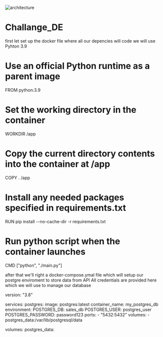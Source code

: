 
![architecture](https://github.com/saqib4975/AIQ_data/assets/146154778/c9498847-ef8b-49f8-95e8-8dfb3228eff7)


# Challange_DE
first let set up the docker file where all our depencies will code we will use Pyhton 3.9 

# Use an official Python runtime as a parent image
FROM python:3.9

# Set the working directory in the container
WORKDIR /app

# Copy the current directory contents into the container at /app
COPY . /app

# Install any needed packages specified in requirements.txt
RUN pip install --no-cache-dir -r requirements.txt

# Run python script when the container launches
CMD ["python", "./main.py"]

after that we'll right a docker-compose.ymal file which will setup our postgre enviroment to store data from API 
All credentials are provided here which we will use to manage our database  


version: "3.8"

services:
  postgres:
    image: postgres:latest
    container_name: my_postgres_db
    environment:
      POSTGRES_DB: sales_db
      POSTGRES_USER: postgres_user
      POSTGRES_PASSWORD: password123
    ports:
      - "5432:5432"
    volumes:
      - postgres_data:/var/lib/postgresql/data

volumes:
  postgres_data:
